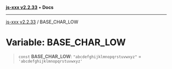 [**js-xxx v2.2.33**](../README.md) • **Docs**

***

[js-xxx v2.2.33](../README.md) / BASE\_CHAR\_LOW

# Variable: BASE\_CHAR\_LOW

> `const` **BASE\_CHAR\_LOW**: `"abcdefghijklmnopqrstuvwxyz"` = `'abcdefghijklmnopqrstuvwxyz'`
